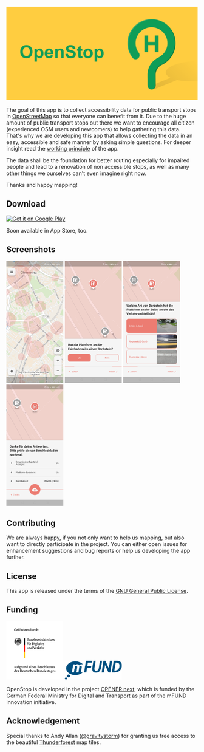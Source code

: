 ![OpenStop](fastlane/metadata/android/en-US/images/featureGraphic.png)

The goal of this app is to collect accessibility data for public transport stops in [OpenStreetMap](https://www.openstreetmap.org) so that everyone can benefit from it.
Due to the huge amount of public transport stops out there we want to encourage all citizen (experienced OSM users and newcomers) to help gathering this data. That's why we are developing this app that allows collecting the data in an easy, accessible and safe manner by asking simple questions. For deeper insight read  the [working principle](./WORKING_PRINCIPLE.md) of the app.

The data shall be the foundation for better routing especially for impaired people and lead to a renovation of non accessible stops, as well as many other things we ourselves can't even imagine right now.

Thanks and happy mapping!

## Download
[<img src="https://play.google.com/intl/en_us/badges/static/images/badges/en_badge_web_generic.png"
    alt="Get it on Google Play"
    height="80">](https://play.google.com/store/apps/details?id=de.tu_chemnitz.etit.sse.openstop)

Soon available in App Store, too.

## Screenshots
<img src="fastlane/metadata/android/en-US/images/phoneScreenshots/screenshot01.png" alt="Screenshot with visualized stop areas" width=150> <img src="fastlane/metadata/android/en-US/images/phoneScreenshots/screenshot02.png" alt="Screenshot with bool question dialog" width=150> <img src="fastlane/metadata/android/en-US/images/phoneScreenshots/screenshot03.png" alt="Screenshot with list question dialog" width=150> <img src="fastlane/metadata/android/en-US/images/phoneScreenshots/screenshot04.png" alt="Screenshot with upload dialog" width=150>

## Contributing
We are always happy, if you not only want to help us mapping, but also want to directly participate in the project. You can either open issues for enhancement suggestions and bug reports or help us developing the app further.

## License
This app is released under the terms of the [GNU General Public License](https://github.com/OPENER-next/OPENER-next/blob/master/LICENSE).

## Funding
<img src="assets/images/logos/BMDV_Fz_2021_Office_Farbe_de.png" alt="Logo of the German Federal Ministry of Digital Affairs and Transport" width=150> <img src="assets/images/logos/mFUND_Logo_sRGB.png" alt="Logo of the mFUND innovation initiative" width=150>

OpenStop is developed in the project [OPENER next](https://openernext.de), which is funded by the German Federal Ministry for Digital and Transport as part of the mFUND innovation initiative.

## Acknowledgement
Special thanks to Andy Allan ([@gravitystorm](https://github.com/gravitystorm/)) for granting us free access to the beautiful [Thunderforest](https://www.thunderforest.com/) map tiles.
